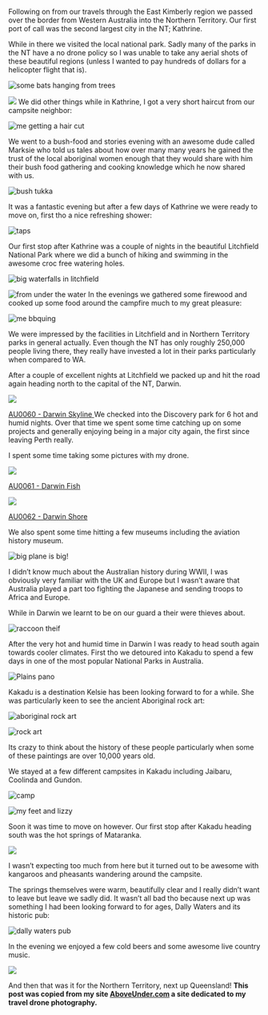 Following on from our travels through the East Kimberly region we passed over the border from Western Australia into the Northern Territory. Our first port of call was the second largest city in the NT; Kathrine.

While in there we visited the local national park. Sadly many of the parks in the NT have a no drone policy so I was unable to take any aerial shots of these beautiful regions (unless I wanted to pay hundreds of dollars for a helicopter flight that is).

![some bats hanging from trees](/posts/camping-oz-2017-northern-territory/IMG_9936_1024x1024.jpg?v=1497332641)

![](/posts/camping-oz-2017-northern-territory/IMG_9932_1024x1024.jpg?v=1497332776)
We did other things while in Kathrine, I got a very short haircut from our campsite neighbor:

![me getting a hair cut](/posts/camping-oz-2017-northern-territory/IMG_7555_1024x1024.jpg?v=1497332817)

We went to a bush-food and stories evening with an awesome dude called Marksie who told us tales about how over many many years he gained the trust of the local aboriginal women enough that they would share with him their bush food gathering and cooking knowledge which he now shared with us.

![bush tukka ](/posts/camping-oz-2017-northern-territory/IMG_7569_1024x1024.jpg?v=1497332884)

It was a fantastic evening but after a few days of Kathrine we were ready to move on, first tho a nice refreshing shower:

![taps](/posts/camping-oz-2017-northern-territory/IMG_7561_1024x1024.jpg?v=1497332914)

Our first stop after Kathrine was a couple of nights in the beautiful Litchfield National Park where we did a bunch of hiking and swimming in the awesome croc free watering holes.

![big waterfalls in litchfield](/posts/camping-oz-2017-northern-territory/IMG_9952_1024x1024.jpg?v=1497332948)

![from under the water](/posts/camping-oz-2017-northern-territory/YDXJ0408_1024x1024.jpg?v=1497332997)
In the evenings we gathered some firewood and cooked up some food around the campfire much to my great pleasure:

![me bbquing](/posts/camping-oz-2017-northern-territory/IMG_7580_1024x1024.jpg?v=1497333068)

We were impressed by the facilities in Litchfield and in Northern Territory parks in general actually. Even though the NT has only roughly 250,000 people living there, they really have invested a lot in their parks particularly when compared to WA.

After a couple of excellent nights at Litchfield we packed up and hit the road again heading north to the capital of the NT, Darwin.

![](http://cdn.shopify.com/s/files/1/1830/7597/products/Darwin_Skyline_1024x1024.jpg?v=1497316115)

[AU0060 - Darwin Skyline
](http://aboveunder.azurewebsites.net/products/au0060-darwin-skyline)
We checked into the Discovery park for 6 hot and humid nights. Over that time we spent some time catching up on some projects and generally enjoying being in a major city again, the first since leaving Perth really.

I spent some time taking some pictures with my drone.

![](http://cdn.shopify.com/s/files/1/1830/7597/products/Darwin_Fish_1024x1024.jpg?v=1497316159)

[AU0061 - Darwin Fish](http://aboveunder.azurewebsites.net/products/au0061-darwin-fish)

![](http://cdn.shopify.com/s/files/1/1830/7597/products/Darwin_Shore_1024x1024.jpg?v=1497316241)

[AU0062 - Darwin Shore](http://aboveunder.azurewebsites.net/products/au0062-darwin-shore)

We also spent some time hitting a few museums including the aviation history museum.

![big plane is big!](/posts/camping-oz-2017-northern-territory/IMG_7591_1024x1024.jpg?v=1497333305)

I didn’t know much about the Australian history during WWII, I was obviously very familiar with the UK and Europe but I wasn’t aware that Australia played a part too fighting the Japanese and sending troops to Africa and Europe.

While in Darwin we learnt to be on our guard a their were thieves about.

![raccoon theif](/posts/camping-oz-2017-northern-territory/IMG_7594_1024x1024.jpg?v=1497333336)

After the very hot and humid time in Darwin I was ready to head south again towards cooler climates. First tho we detoured into Kakadu to spend a few days in one of the most popular National Parks in Australia.

![Plains pano](/posts/camping-oz-2017-northern-territory/Kakadu-Plains-WEB_1024x1024.jpg?v=1497333511)

Kakadu is a destination Kelsie has been looking forward to for a while. She was particularly keen to see the ancient Aboriginal rock art:

![aboriginal rock art](/posts/camping-oz-2017-northern-territory/IMG_0021_1024x1024.jpg?v=1497334214)

![rock art](/posts/camping-oz-2017-northern-territory/IMG_0025_1024x1024.jpg?v=1497334264)

Its crazy to think about the history of these people particularly when some of these paintings are over 10,000 years old.

We stayed at a few different campsites in Kakadu including Jaibaru, Coolinda and Gundon.

![camp](/posts/camping-oz-2017-northern-territory/IMG_7623_1024x1024.jpg?v=1497334337)

![my feet and lizzy](/posts/camping-oz-2017-northern-territory/IMG_9973_1024x1024.jpg?v=1497334383)

Soon it was time to move on however. Our first stop after Kakadu heading south was the hot springs of Mataranka.

![](/posts/camping-oz-2017-northern-territory/Mataranka_Hotsprings_Pano_1024x1024.jpg?v=1497334434)

I wasn’t expecting too much from here but it turned out to be awesome with kangaroos and pheasants wandering around the campsite.

The springs themselves were warm, beautifully clear and I really didn’t want to leave but leave we sadly did. It wasn’t all bad tho because next up was something I had been looking forward to for ages, Dally Waters and its historic pub:

![dally waters pub](/posts/camping-oz-2017-northern-territory/IMG_7634_1024x1024.jpg?v=1497334484)

In the evening we enjoyed a few cold beers and some awesome live country music.

![](/posts/camping-oz-2017-northern-territory/IMG_7633_1024x1024.jpg?v=1497334522)

And then that was it for the Northern Territory, next up Queensland!
 **This post was copied from my site [AboveUnder.com](http://aboveunder.azurewebsites.net) a site dedicated to my travel drone photography.**